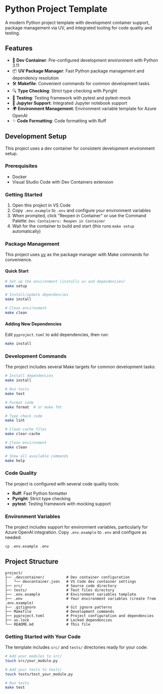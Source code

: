# Python Project Template

A modern Python project template with development container support, package management via UV, and integrated tooling for code quality and testing.

## Features

- 🐳 **Dev Container**: Pre-configured development environment with Python 3.11
- 📦 **UV Package Manager**: Fast Python package management and dependency resolution
- 🛠️ **Makefile**: Convenient commands for common development tasks
- 🔍 **Type Checking**: Strict type checking with Pyright
- 🧪 **Testing**: Testing framework with pytest and pytest-mock
- 📓 **Jupyter Support**: Integrated Jupyter notebook support
- 🌍 **Environment Management**: Environment variable template for Azure OpenAI
- ✨ **Code Formatting**: Code formatting with Ruff

## Development Setup

This project uses a dev container for consistent development environment setup.

### Prerequisites

- Docker
- Visual Studio Code with Dev Containers extension

### Getting Started

1. Open this project in VS Code
2. Copy `.env.example` to `.env` and configure your environment variables
3. When prompted, click "Reopen in Container" or use the Command Palette: `Dev Containers: Reopen in Container`
4. Wait for the container to build and start (this runs `make setup` automatically)

### Package Management

This project uses [uv](https://github.com/astral-sh/uv) as the package manager with Make commands for convenience.

#### Quick Start

```bash
# Set up the environment (installs uv and dependencies)
make setup

# Install/update dependencies
make install

# Clean environment
make clean
```

#### Adding New Dependencies

Edit `pyproject.toml` to add dependencies, then run:

```bash
make install
```

### Development Commands

The project includes several Make targets for common development tasks:

```bash
# Install dependencies
make install

# Run tests
make test

# Format code
make format  # or make fmt

# Type check code
make lint

# Clean cache files
make clear-cache

# Clean environment
make clean

# Show all available commands
make help
```

### Code Quality

The project is configured with several code quality tools:

- **Ruff**: Fast Python formatter
- **Pyright**: Strict type checking
- **pytest**: Testing framework with mocking support

### Environment Variables

The project includes support for environment variables, particularly for Azure OpenAI integration. Copy `.env.example` to `.env` and configure as needed:

```bash
cp .env.example .env
```

## Project Structure

```text
project/
├── .devcontainer/          # Dev container configuration
│   └── devcontainer.json   # VS Code dev container settings
├── src/                    # Source code directory
├── tests/                  # Test files directory
├── .env.example            # Environment variables template
├── .env                    # Your environment variables (create from .env.example)
├── .gitignore              # Git ignore patterns
├── Makefile                # Development commands
├── pyproject.toml          # Project configuration and dependencies
├── uv.lock                 # Locked dependencies
└── README.md               # This file
```

### Getting Started with Your Code

The template includes `src/` and `tests/` directories ready for your code:

```bash
# Add your modules to src/
touch src/your_module.py

# Add your tests to tests/
touch tests/test_your_module.py

# Run tests
make test
```
